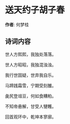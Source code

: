 # 送天约子胡子春

**作者**: 何梦桂

## 诗词内容

世人方熙熙，我独处落落。

世人方昭昭，我独混浊浊。

我行世固疑，世弃我自乐。

马蹄践霜雪，宁期受刻雒。

彘尻登俎豆，何如食糟粕。

不知帝悬解，甘受人犍韄。

回首观环中，乾坤本寥廓。

